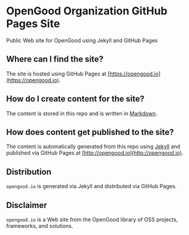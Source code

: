 # OpenGood Organization GitHub Pages Site

Public Web site for OpenGood using Jekyll and GitHub Pages

## Where can I find the site?

The site is hosted using GitHub Pages at [https://opengood.io](https://opengood.io).

## How do I create content for the site?

The content is stored in this repo and is written in [Markdown](https://daringfireball.net/projects/markdown/syntax).

## How does content get published to the site?

The content is automatically generated from this repo using [Jekyll](https://jekyllrb.com)
and published via GitHub Pages at [http://opengood.io](http://opengood.io).

## Distribution

`opengood.io` is generated via Jekyll and distributed via GitHub Pages.

## Disclaimer

`opengood.io` is a Web site from the OpenGood library of OSS projects, frameworks, and solutions.
